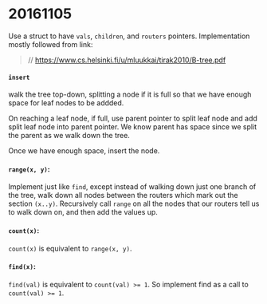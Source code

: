 # 20161105

Use a struct to have `vals`, `children`, and `routers` pointers.
Implementation mostly followed from link:

> // https://www.cs.helsinki.fi/u/mluukkai/tirak2010/B-tree.pdf

#### `insert`

walk the tree top-down, splitting a node if it is full so that
we have enough space for leaf nodes to be addded.

On reaching a leaf node, if full, use parent pointer to split
leaf node and add split leaf node into parent pointer. We know
parent has space since we split the parent as we walk
down the tree. 

Once we have enough space, insert the node.

#### `range(x, y)`:

Implement just like `find`, except instead of walking down just
one branch of the tree, walk down all nodes between the routers
which mark out the section `(x..y)`. Recursively call `range`
on all the nodes that our routers tell us to walk down on,
and then add the values up.

#### `count(x)`:

`count(x)` is equivalent to `range(x, y)`.

#### `find(x)`:

`find(val)` is equivalent to `count(val) >= 1`. So implement
find as a call to `count(val) >= 1`.



